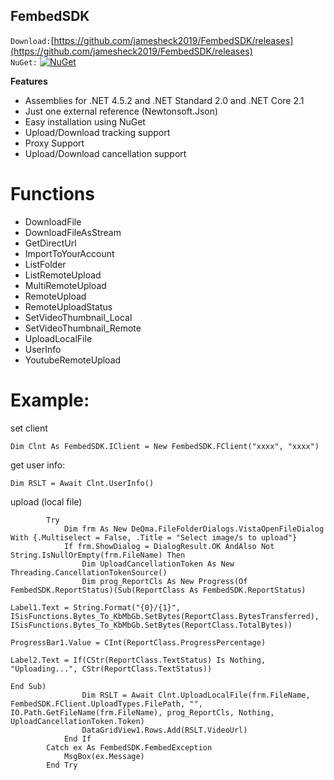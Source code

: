 ## FembedSDK

`Download:`[https://github.com/jamesheck2019/FembedSDK/releases](https://github.com/jamesheck2019/FembedSDK/releases)<br>
`NuGet:`
[![NuGet](https://img.shields.io/nuget/v/DeQmaTech.FembedSDK.svg?style=flat-square&logo=nuget)](https://www.nuget.org/packages/DeQmaTech.FembedSDK)<br>


**Features**

* Assemblies for .NET 4.5.2 and .NET Standard 2.0 and .NET Core 2.1
* Just one external reference (Newtonsoft.Json)
* Easy installation using NuGet
* Upload/Download tracking support
* Proxy Support
* Upload/Download cancellation support

# Functions
* DownloadFile
* DownloadFileAsStream
* GetDirectUrl
* ImportToYourAccount
* ListFolder
* ListRemoteUpload
* MultiRemoteUpload
* RemoteUpload
* RemoteUploadStatus
* SetVideoThumbnail_Local
* SetVideoThumbnail_Remote
* UploadLocalFile
* UserInfo
* YoutubeRemoteUpload

# Example:
set client
```vb.net
Dim Clnt As FembedSDK.IClient = New FembedSDK.FClient("xxxx", "xxxx")
```
get user info:
```vb.net
Dim RSLT = Await Clnt.UserInfo()
```
upload (local file)
```vb.net
        Try
            Dim frm As New DeQma.FileFolderDialogs.VistaOpenFileDialog With {.Multiselect = False, .Title = "Select image/s to upload"}
            If frm.ShowDialog = DialogResult.OK AndAlso Not String.IsNullOrEmpty(frm.FileName) Then
                Dim UploadCancellationToken As New Threading.CancellationTokenSource()
                Dim prog_ReportCls As New Progress(Of FembedSDK.ReportStatus)(Sub(ReportClass As FembedSDK.ReportStatus)
                                                                                  Label1.Text = String.Format("{0}/{1}", ISisFunctions.Bytes_To_KbMbGb.SetBytes(ReportClass.BytesTransferred), ISisFunctions.Bytes_To_KbMbGb.SetBytes(ReportClass.TotalBytes))
                                                                                  ProgressBar1.Value = CInt(ReportClass.ProgressPercentage)
                                                                                  Label2.Text = If(CStr(ReportClass.TextStatus) Is Nothing, "Uploading...", CStr(ReportClass.TextStatus))
                                                                              End Sub)
                Dim RSLT = Await Clnt.UploadLocalFile(frm.FileName, FembedSDK.FClient.UploadTypes.FilePath, "", IO.Path.GetFileName(frm.FileName), prog_ReportCls, Nothing, UploadCancellationToken.Token)
                DataGridView1.Rows.Add(RSLT.VideoUrl)
            End If
        Catch ex As FembedSDK.FembedException
            MsgBox(ex.Message)
        End Try
```
